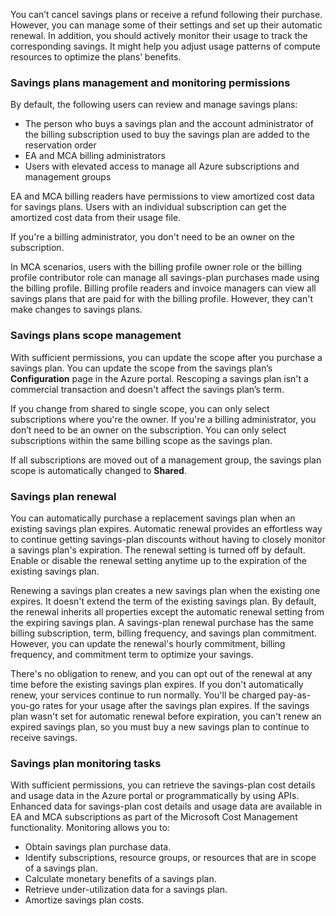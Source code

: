 You can’t cancel savings plans or receive a refund following their purchase. However, you can manage some of their settings and set up their automatic renewal. In addition, you should actively monitor their usage to track the corresponding savings. It might help you adjust usage patterns of compute resources to optimize the plans’ benefits.

### Savings plans management and monitoring permissions

By default, the following users can review and manage savings plans:

- The person who buys a savings plan and the account administrator of the billing subscription used to buy the savings plan are added to the reservation order
- EA and MCA billing administrators
- Users with elevated access to manage all Azure subscriptions and management groups

EA and MCA billing readers have permissions to view amortized cost data for savings plans. Users with an individual subscription can get the amortized cost data from their usage file.

If you're a billing administrator, you don't need to be an owner on the subscription.

In MCA scenarios, users with the billing profile owner role or the billing profile contributor role can manage all savings-plan purchases made using the billing profile. Billing profile readers and invoice managers can view all savings plans that are paid for with the billing profile. However, they can't make changes to savings plans.

### Savings plans scope management

With sufficient permissions, you can update the scope after you purchase a savings plan. You can update the scope from the savings plan’s **Configuration** page in the Azure portal. Rescoping a savings plan isn't a commercial transaction and doesn't affect the savings plan’s term.

If you change from shared to single scope, you can only select subscriptions where you're the owner. If you're a billing administrator, you don’t need to be an owner on the subscription. You can only select subscriptions within the same billing scope as the savings plan.

If all subscriptions are moved out of a management group, the savings plan scope is automatically changed to **Shared**.

### Savings plan renewal

You can automatically purchase a replacement savings plan when an existing savings plan expires. Automatic renewal provides an effortless way to continue getting savings-plan discounts without having to closely monitor a savings plan's expiration. The renewal setting is turned off by default. Enable or disable the renewal setting anytime up to the expiration of the existing savings plan.

Renewing a savings plan creates a new savings plan when the existing one expires. It doesn't extend the term of the existing savings plan. By default, the renewal inherits all properties except the automatic renewal setting from the expiring savings plan. A savings-plan renewal purchase has the same billing subscription, term, billing frequency, and savings plan commitment. However, you can update the renewal's hourly commitment, billing frequency, and commitment term to optimize your savings.

There's no obligation to renew, and you can opt out of the renewal at any time before the existing savings plan expires. If you don't automatically renew, your services continue to run normally. You'll be charged pay-as-you-go rates for your usage after the savings plan expires. If the savings plan wasn't set for automatic renewal before expiration, you can't renew an expired savings plan, so you must buy a new savings plan to continue to receive savings.

### Savings plan monitoring tasks

With sufficient permissions, you can retrieve the savings-plan cost details and usage data in the Azure portal or programmatically by using APIs. Enhanced data for savings-plan cost details and usage data are available in EA and MCA subscriptions as part of the Microsoft Cost Management functionality. Monitoring allows you to:

- Obtain savings plan purchase data.
- Identify subscriptions, resource groups, or resources that are in scope of a savings plan.
- Calculate monetary benefits of a savings plan.
- Retrieve under-utilization data for a savings plan.
- Amortize savings plan costs.
